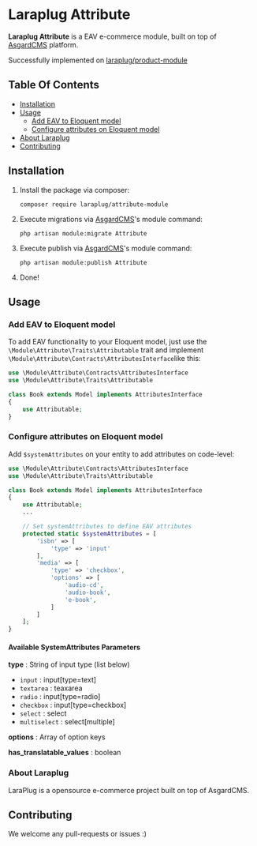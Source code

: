 # Laraplug Attribute

**Laraplug Attribute** is a EAV e-commerce module, built on top of [AsgardCMS](https://github.com/AsgardCms/Platform) platform.

Successfully implemented on [laraplug/product-module](https://github.com/laraplug/product-module)

## Table Of Contents

- [Installation](#installation)
- [Usage](#usage)
    - [Add EAV to Eloquent model](#add-eav-to-eloquent-model)
    - [Configure attributes on Eloquent model](#configure-attributes-on-eloquent-model)
- [About Laraplug](#about-laraplug)
- [Contributing](#contributing)

## Installation

1. Install the package via composer:
    ```shell
    composer require laraplug/attribute-module
    ```

2. Execute migrations via [AsgardCMS](https://github.com/AsgardCms/Platform)'s module command:
    ```shell
    php artisan module:migrate Attribute
    ```

3. Execute publish via [AsgardCMS](https://github.com/AsgardCms/Platform)'s module command:
    ```shell
    php artisan module:publish Attribute
    ```

4. Done!


## Usage

### Add EAV to Eloquent model

To add EAV functionality to your Eloquent model, just use the `\Module\Attribute\Traits\Attributable` trait and implement `\Module\Attribute\Contracts\AttributesInterface`like this:

```php
use \Module\Attribute\Contracts\AttributesInterface
use \Module\Attribute\Traits\Attributable

class Book extends Model implements AttributesInterface
{
    use Attributable;
}
```

### Configure attributes on Eloquent model

Add `$systemAttributes` on your entity to add attributes on code-level:

```php
use \Module\Attribute\Contracts\AttributesInterface
use \Module\Attribute\Traits\Attributable

class Book extends Model implements AttributesInterface
{
    use Attributable;
    ...

    // Set systemAttributes to define EAV attributes
    protected static $systemAttributes = [
        'isbn' => [
            'type' => 'input'
        ],
        'media' => [
            'type' => 'checkbox',
            'options' => [
                'audio-cd',
                'audio-book',
                'e-book',
            ]
        ]
    ];
}
```

#### Available SystemAttributes Parameters

**type** : String of input type (list below)
 - `input` : input[type=text]
 - `textarea` : teaxarea
 - `radio` : input[type=radio]
 - `checkbox` : input[type=checkbox]
 - `select` : select
 - `multiselect` : select[multiple]

**options** : Array of option keys

**has_translatable_values** : boolean

### About Laraplug

LaraPlug is a opensource e-commerce project built on top of AsgardCMS.


## Contributing

We welcome any pull-requests or issues :)
